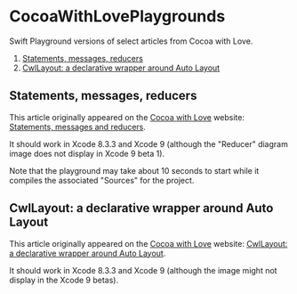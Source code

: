 # CocoaWithLovePlaygrounds

Swift Playground versions of select articles from Cocoa with Love.

1. [Statements, messages, reducers](#statements-messages-reducers)
2. [CwlLayout: a declarative wrapper around Auto Layout](#cwllayout-a-declarative-wrapper-around-auto-layout)

## Statements, messages, reducers

This article originally appeared on the [Cocoa with Love](https://www.cocoawithlove.com) website: [Statements, messages and reducers](https://www.cocoawithlove.com/blog/statements-messages-reducers.html).

It should work in Xcode 8.3.3 and Xcode 9 (although the "Reducer" diagram image does not display in Xcode 9 beta 1).

Note that the playground may take about 10 seconds to start while it compiles the associated "Sources" for the project.

## CwlLayout: a declarative wrapper around Auto Layout

This article originally appeared on the [Cocoa with Love](https://www.cocoawithlove.com) website: [CwlLayout: a declarative wrapper around Auto Layout](https://www.cocoawithlove.com/blog/cwllayout.html).

It should work in Xcode 8.3.3 and Xcode 9 (although the image might not display in the Xcode 9 betas).